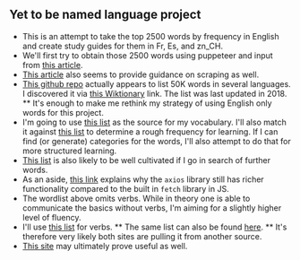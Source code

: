 ## Yet to be named language project
* This is an attempt to take the top 2500 words by frequency in English and create study guides for them in Fr, Es, and zn_CH.
* We'll first try to obtain those 2500 words using puppeteer and input from 
    [this article](https://www.freecodecamp.org/news/web-scraping-in-javascript-with-puppeteer/).
* [This article](https://www.scraperapi.com/blog/web-scraping-javascript-tutorial/)
    also seems to provide guidance on scraping as well.
* [This github repo](https://github.com/hermitdave/FrequencyWords) actually 
    appears to list 50K words in several languages.  I discovered it via 
    [this Wiktionary](https://en.m.wiktionary.org/wiki/Wiktionary:Frequency_lists/English)
    link.  The list was last updated in 2018.
    ** It's enough to make me rethink my strategy of using English only words 
        for this project.
* I'm going to use [this list](https://simple.wikipedia.org/wiki/Wikipedia:Basic_English_combined_wordlist)
    as the source for my vocabulary.  I'll also match it against 
    [this list](https://en.m.wiktionary.org/wiki/Wiktionary:Frequency_lists/PG/2006/04/1-10000)
    to determine a rough frequency for learning.  If I can find (or generate) 
    categories for the words, I'll also attempt to do that for more structured
    learning.
* [This list](https://www.kaggle.com/datasets/rtatman/english-word-frequency)
    is also likely to be well cultivated if I go in search of further words.
* As an aside, [this link](https://blog.logrocket.com/axios-vs-fetch-best-http-requests/) 
    explains why the `axios` library still has richer functionality compared to
    the built in `fetch` library in JS.
* The wordlist above omits verbs.  While in theory one is able to communicate the
    basics without verbs, I'm aiming for a slightly higher level of fluency.
* I'll use [this list](https://www.poetrysoup.com/common_words/common_verbs.aspx) 
    for verbs.
    ** The same list can also be found [here](https://www.syllablecount.com/syllables/words/verbs.aspx).
    ** It's therefore very likely both sites are pulling it from another source.
* [This site](https://www.english-corpora.org/) may ultimately prove useful as well.